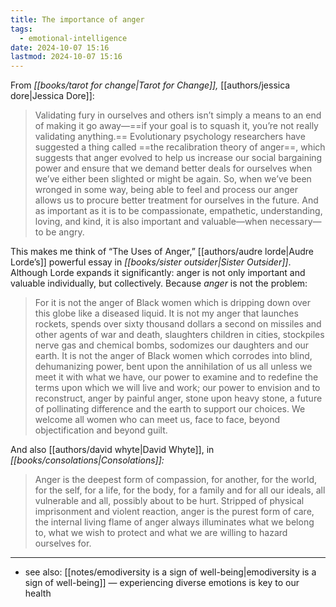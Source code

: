 ```yaml
---
title: The importance of anger
tags:
  - emotional-intelligence
date: 2024-10-07 15:16
lastmod: 2024-10-07 15:16
---
```

From *[[books/tarot for change|Tarot for Change]],* [[authors/jessica dore|Jessica Dore]]:

> Validating fury in ourselves and others isn’t simply a means to an end of making it go away—==if your goal is to squash it, you’re not really validating anything.== Evolutionary psychology researchers have suggested a thing called ==the recalibration theory of anger==, which suggests that anger evolved to help us increase our social bargaining power and ensure that we demand better deals for ourselves when we’ve either been slighted or might be again. So, when we’ve been wronged in some way, being able to feel and process our anger allows us to procure better treatment for ourselves in the future. And as important as it is to be compassionate, empathetic, understanding, loving, and kind, it is also important and valuable—when necessary—to be angry.

This makes me think of “The Uses of Anger,” [[authors/audre lorde|Audre Lorde’s]] powerful essay in *[[books/sister outsider|Sister Outsider]]*. Although Lorde expands it significantly: anger is not only important and valuable individually, but collectively. Because *anger* is not the problem:

> For it is not the anger of Black women which is dripping down over this globe like a diseased liquid. It is not my anger that launches rockets, spends over sixty thousand dollars a second on missiles and other agents of war and death, slaughters children in cities, stockpiles nerve gas and chemical bombs, sodomizes our daughters and our earth. It is not the anger of Black women which corrodes into blind, dehumanizing power, bent upon the annihilation of us all unless we meet it with what we have, our power to examine and to redefine the terms upon which we will live and work; our power to envision and to reconstruct, anger by painful anger, stone upon heavy stone, a future of pollinating difference and the earth to support our choices.
> We welcome all women who can meet us, face to face, beyond objectification and beyond guilt. 

And also [[authors/david whyte|David Whyte]], in *[[books/consolations|Consolations]]:*

> Anger is the deepest form of compassion, for another, for the world, for the self, for a life, for the body, for a family and for all our ideals, all vulnerable and all, possibly about to be hurt. Stripped of physical imprisonment and violent reaction, anger is the purest form of care, the internal living flame of anger always illuminates what we belong to, what we wish to protect and what we are willing to hazard ourselves for.

---
- see also: [[notes/emodiversity is a sign of well-being|emodiversity is a sign of well-being]] — experiencing diverse emotions is key to our health